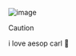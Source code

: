 ![image](https://github.com/degutting/degutting/assets/142726008/35712ef1-1f23-459d-ad92-da23fb8ae899)


> [!CAUTIOn]
i love aesop carl 💙
